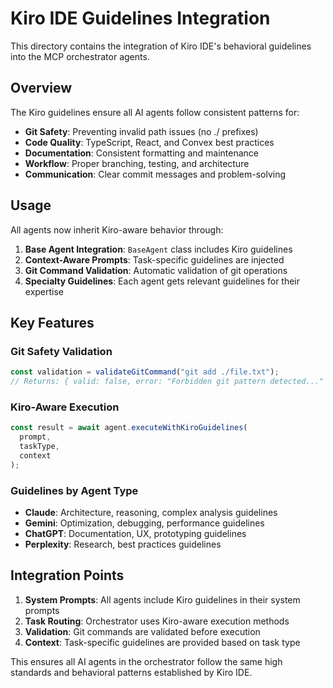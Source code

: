 # Kiro IDE Guidelines Integration

This directory contains the integration of Kiro IDE's behavioral guidelines into the MCP orchestrator agents.

## Overview

The Kiro guidelines ensure all AI agents follow consistent patterns for:

- **Git Safety**: Preventing invalid path issues (no ./ prefixes)
- **Code Quality**: TypeScript, React, and Convex best practices
- **Documentation**: Consistent formatting and maintenance
- **Workflow**: Proper branching, testing, and architecture
- **Communication**: Clear commit messages and problem-solving

## Usage

All agents now inherit Kiro-aware behavior through:

1. **Base Agent Integration**: `BaseAgent` class includes Kiro guidelines
2. **Context-Aware Prompts**: Task-specific guidelines are injected
3. **Git Command Validation**: Automatic validation of git operations
4. **Specialty Guidelines**: Each agent gets relevant guidelines for their expertise

## Key Features

### Git Safety Validation
```typescript
const validation = validateGitCommand("git add ./file.txt");
// Returns: { valid: false, error: "Forbidden git pattern detected..." }
```

### Kiro-Aware Execution
```typescript
const result = await agent.executeWithKiroGuidelines(
  prompt,
  taskType,
  context
);
```

### Guidelines by Agent Type
- **Claude**: Architecture, reasoning, complex analysis guidelines
- **Gemini**: Optimization, debugging, performance guidelines  
- **ChatGPT**: Documentation, UX, prototyping guidelines
- **Perplexity**: Research, best practices guidelines

## Integration Points

1. **System Prompts**: All agents include Kiro guidelines in their system prompts
2. **Task Routing**: Orchestrator uses Kiro-aware execution methods
3. **Validation**: Git commands are validated before execution
4. **Context**: Task-specific guidelines are provided based on task type

This ensures all AI agents in the orchestrator follow the same high standards and behavioral patterns established by Kiro IDE.